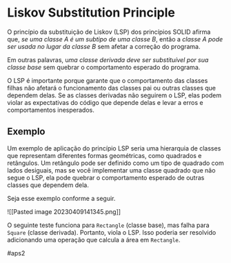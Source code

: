 
# Liskov Substitution Principle

O princípio da substituição de Liskov (LSP) dos princípios SOLID afirma que, *se uma classe A é um subtipo de uma classe B*, então a *classe A pode ser usada no lugar da classe B* sem afetar a correção do programa.

Em outras palavras, u*ma classe derivada deve ser substituível por sua classe base* sem quebrar o comportamento esperado do programa.

O LSP é importante porque garante que o comportamento das classes filhas não afetará o funcionamento das classes pai ou outras classes que dependem delas. Se as classes derivadas não seguirem o LSP, elas podem violar as expectativas do código que depende delas e levar a erros e comportamentos inesperados.

## Exemplo

Um exemplo de aplicação do princípio LSP seria uma hierarquia de classes que representam diferentes formas geométricas, como quadrados e retângulos. Um retângulo pode ser definido como um tipo de quadrado com lados desiguais, mas se você implementar uma classe quadrado que não segue o LSP, ela pode quebrar o comportamento esperado de outras classes que dependem dela.

Seja esse exemplo conforme a seguir.

![[Pasted image 20230409141345.png]]

O seguinte teste funciona para `Rectangle` (classe base), mas falha para `Square` (classe derivada). Portanto, viola o LSP. Isso poderia ser resolvido adicionando uma operação que calcula a área em `Rectangle`.

#aps2

